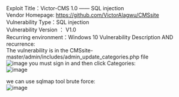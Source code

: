Exploit Title：Victor-CMS 1.0 —— SQL injection <br>
Vendor Homepage:  https://github.com/VictorAlagwu/CMSsite <br>
Vulnerability Type：SQL injection <br>
Vulnerability Version ： V1.0 <br>
Recurring environment：Windows 10
Vulnerability Description AND recurrence: <br>
The vulnerability is in the CMSsite-master/admin/includes/admin_update_categories.php file <br>
![image](https://user-images.githubusercontent.com/30523752/173350166-cd2aee8f-30e1-46d1-b803-b6ea0a0bbb8d.png)
you must sign in and then click Categories: <br>
![image](https://user-images.githubusercontent.com/30523752/173351866-367c7c9e-f76c-4308-beba-ecfe2e1f7843.png)

we can use sqlmap tool brute force: <br>
![image](https://user-images.githubusercontent.com/30523752/173352567-c4676126-2d88-4f9e-a44c-b3ac961767ed.png)
